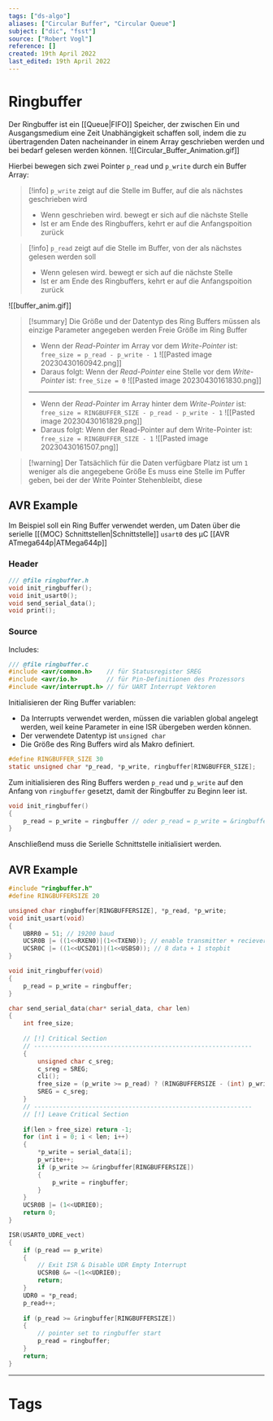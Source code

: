 ```yaml
---
tags: ["ds-algo"]
aliases: ["Circular Buffer", "Circular Queue"]
subject: ["dic", "fsst"]
source: ["Robert Vogl"]
reference: []
created: 19th April 2022
last_edited: 19th April 2022
---
```


# Ringbuffer
Der Ringbuffer ist ein [[Queue|FIFO]] Speicher, der zwischen Ein und Ausgangsmedium eine Zeit Unabhängigkeit schaffen soll,
indem die zu übertragenden Daten nacheinander in einem Array geschrieben werden und bei bedarf gelesen werden können.
![[Circular_Buffer_Animation.gif]]

Hierbei bewegen sich zwei Pointer `p_read` und `p_write` durch ein Buffer Array:

> [!info] `p_write` zeigt auf die Stelle im Buffer, auf die als nächstes geschrieben wird
> - Wenn geschrieben wird. bewegt er sich auf die nächste Stelle
> - Ist er am Ende des Ringbuffers, kehrt er auf die Anfangspoition zurück

> [!info] `p_read` zeigt auf die Stelle im Buffer, von der als nächstes gelesen werden soll
> - Wenn gelesen wird. bewegt er sich auf die nächste Stelle
> - Ist er am Ende des Ringbuffers, kehrt er auf die Anfangspoition zurück


![[buffer_anim.gif]]

> [!summary] Die Größe und der Datentyp des Ring Buffers müssen als einzige Parameter angegeben werden
> Freie Größe im Ring Buffer
> - Wenn der *Read-Pointer* im Array vor dem *Write-Pointer* ist: `free_size = p_read - p_write - 1` ![[Pasted image 20230430160942.png]]
> - Daraus folgt: Wenn der *Read-Pointer* eine Stelle vor dem *Write-Pointer* ist: `free_Size = 0` ![[Pasted image 20230430161830.png]]
> ---
> - Wenn der *Read-Pointer* im Array hinter dem *Write-Pointer* ist: `free_size = RINGBUFFER_SIZE - p_read - p_write - 1` ![[Pasted image 20230430161829.png]]
> - Daraus folgt:  Wenn der Read-Pointer auf dem Write-Pointer ist: `free_size = RINGBUFFER_SIZE - 1` ![[Pasted image 20230430161507.png]]

> [!warning] Der Tatsächlich für die Daten verfügbare Platz ist um `1` weniger als die angegebene Größe
> Es muss eine Stelle im Puffer geben, bei der der Write Pointer Stehenbleibt, diese 

## AVR Example
Im Beispiel soll ein Ring Buffer verwendet werden, um Daten über die serielle [[{MOC} Schnittstellen|Schnittstelle]] `usart0` des µC [[AVR ATmega644p|ATMega644p]]
### Header
```c
/// @file ringbuffer.h
void init_ringbuffer();
void init_usart0();
void send_serial_data();
void print();
```
### Source
Includes:
```c
/// @file ringbuffer.c
#include <avr/common.h>    // für Statusregister SREG
#include <avr/io.h>        // für Pin-Definitionen des Prozessors
#include <avr/interrupt.h> // für UART Interrupt Vektoren
```
Initialisieren der Ring Buffer variablen:
- Da Interrupts verwendet werden, müssen die variablen global angelegt werden, weil keine Parameter in eine ISR übergeben werden können.
- Der verwendete Datentyp ist `unsigned char`
- Die Größe des Ring Buffers wird als Makro definiert.
```c
#define RINGBUFFER_SIZE 30
static unsigned char *p_read, *p_write, ringbuffer[RINGBUFFER_SIZE];
```
Zum initialisieren des Ring Buffers werden `p_read` und `p_write` auf den Anfang  von `ringbuffer` gesetzt, damit der Ringbuffer zu Beginn leer ist.
```c
void init_ringbuffer()
{
	p_read = p_write = ringbuffer // oder p_read = p_write = &ringbuffer[0]
}
```
Anschließend muss die Serielle Schnittstelle initialisiert werden.



## AVR Example
``` c
#include "ringbuffer.h"
#define RINGBUFFERSIZE 20

unsigned char ringbuffer[RINGBUFFERSIZE], *p_read, *p_write;
void init_usart(void)
{
    UBRR0 = 51; // 19200 baud
    UCSR0B |= ((1<<RXEN0)|(1<<TXEN0)); // enable transmitter + reciever
    UCSR0C |= ((1<<UCSZ01)|(1<<USBS0)); // 8 data + 1 stopbit
}

void init_ringbuffer(void)
{
	p_read = p_write = ringbuffer;
}

char send_serial_data(char* serial_data, char len)
{
	int free_size;
	
	// [!] Critical Section
	// ------------------------------------------------------------
	{
		unsigned char c_sreg;
		c_sreg = SREG;
		cli();
		free_size = (p_write >= p_read) ? (RINGBUFFERSIZE - (int) p_write + (int) p_read - 1) : ((int) p_read + (int) p_write - 1);
		SREG = c_sreg;
	}
	// ------------------------------------------------------------
	// [!] Leave Critical Section
	
	if(len > free_size) return -1;
	for (int i = 0; i < len; i++)
	{
		*p_write = serial_data[i];
		p_write++;
		if (p_write >= &ringbuffer[RINGBUFFERSIZE])
		{
			p_write = ringbuffer;
		}
	}
	UCSR0B |= (1<<UDRIE0);
	return 0;
}

ISR(USART0_UDRE_vect)
{
	if (p_read == p_write)
	{
		// Exit ISR & Disable UDR Empty Interrupt
		UCSR0B &= ~(1<<UDRIE0);
		return;
	}
	UDR0 = *p_read;
	p_read++;
	
	if (p_read >= &ringbuffer[RINGBUFFERSIZE])
	{
		// pointer set to ringbuffer start
		p_read = ringbuffer;
	}
	return;
}
```

---
# Tags